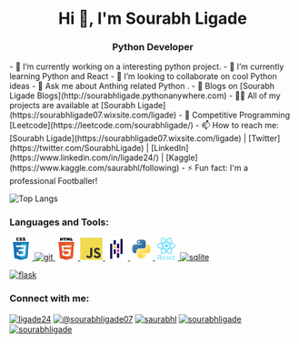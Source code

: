 <h1 align="center">Hi 👋, I'm Sourabh Ligade</h1>
<h3 align="center">Python Developer</h3>
- 🔭 I’m currently working on a interesting python project.
- 🌱 I’m currently learning Python and React
- 👯 I’m looking to collaborate on cool Python ideas 
- 💬 Ask me about Anthing related Python .
- 📝 Blogs on [Sourabh Ligade Blogs](http://sourabhligade.pythonanywhere.com)
- 👨‍💻 All of my projects are available at [Sourabh Ligade](https://sourabhligade07.wixsite.com/ligade)
- 💬 Competitive Programming [Leetcode](https://leetcode.com/sourabhligade/)
- 📫 How to reach me: [Sourabh Ligade](https://sourabhligade07.wixsite.com/ligade) | [Twitter](https://twitter.com/SourabhLigade) | [LinkedIn](https://www.linkedin.com/in/ligade24/) | [Kaggle](https://www.kaggle.com/saurabhl/following)
- ⚡ Fun fact: I'm a professional Footballer!

![Top Langs](https://github-readme-stats.vercel.app/api/top-langs/?username=sourabhligade&layout=compact)


<h3 align="left">Languages and Tools:</h3>
<p align="left"> <a href="https://www.w3schools.com/css/" target="_blank" rel="noreferrer"> <img src="https://raw.githubusercontent.com/devicons/devicon/master/icons/css3/css3-original-wordmark.svg" alt="css3" width="40" height="40"/> </a>  <a href="https://git-scm.com/" target="_blank" rel="noreferrer"> <img src="https://www.vectorlogo.zone/logos/git-scm/git-scm-icon.svg" alt="git" width="40" height="40"/> </a> <a href="https://www.w3.org/html/" target="_blank" rel="noreferrer"> <img src="https://raw.githubusercontent.com/devicons/devicon/master/icons/html5/html5-original-wordmark.svg" alt="html5" width="40" height="40"/> </a> <a href="https://developer.mozilla.org/en-US/docs/Web/JavaScript" target="_blank" rel="noreferrer"> <img src="https://raw.githubusercontent.com/devicons/devicon/master/icons/javascript/javascript-original.svg" alt="javascript" width="40" height="40"/> </a> <a href="https://pandas.pydata.org/" target="_blank" rel="noreferrer"> <img src="https://raw.githubusercontent.com/devicons/devicon/2ae2a900d2f041da66e950e4d48052658d850630/icons/pandas/pandas-original.svg" alt="pandas" width="40" height="40"/> </a> <a href="https://www.python.org" target="_blank" rel="noreferrer"> <img src="https://raw.githubusercontent.com/devicons/devicon/master/icons/python/python-original.svg" alt="python" width="40" height="40"/> </a> <a href="https://reactjs.org/" target="_blank" rel="noreferrer"> <img src="https://raw.githubusercontent.com/devicons/devicon/master/icons/react/react-original-wordmark.svg" alt="react" width="40" height="40"/> </a> <a href="https://www.sqlite.org/" target="_blank" rel="noreferrer"> <img src="https://www.vectorlogo.zone/logos/sqlite/sqlite-icon.svg" alt="sqlite" width="40" height="40"/> </a> </p><a href="https://flask.palletsprojects.com/" target="_blank" rel="noreferrer"> <img src="https://www.vectorlogo.zone/logos/pocoo_flask/pocoo_flask-icon.svg" alt="flask" width="40" height="40"/> </a>
<h3 align="left">Connect with me:</h3>
<p align="left">
<a href="https://linkedin.com/in/ligade24" target="blank"><img align="center" src="https://raw.githubusercontent.com/rahuldkjain/github-profile-readme-generator/master/src/images/icons/Social/linked-in-alt.svg" alt="ligade24" height="30" width="40" /></a>
<a href="https://medium.com/@sourabhligade07" target="blank"><img align="center" src="https://raw.githubusercontent.com/rahuldkjain/github-profile-readme-generator/master/src/images/icons/Social/medium.svg" alt="@sourabhligade07" height="30" width="40" /></a>
<a href="https://kaggle.com/saurabhl" target="blank"><img align="center" src="https://raw.githubusercontent.com/rahuldkjain/github-profile-readme-generator/master/src/images/icons/Social/kaggle.svg" alt="saurabhl" height="30" width="40" /></a>
<a href="https://www.leetcode.com/sourabhligade" target="blank"><img align="center" src="https://raw.githubusercontent.com/rahuldkjain/github-profile-readme-generator/master/src/images/icons/Social/leet-code.svg" alt="sourabhligade" height="30" width="40" /></a>
<a href="https://twitter.com/sourabhligade" target="blank"><img align="center" src="https://raw.githubusercontent.com/rahuldkjain/github-profile-readme-generator/master/src/images/icons/Social/twitter.svg" alt="sourabhligade" height="30" width="40" /></a>

</p>

